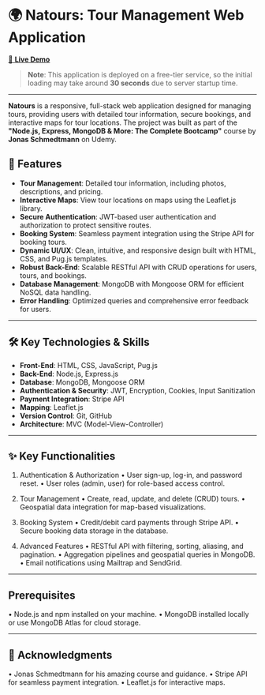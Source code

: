 # 🌍 Natours: Tour Management Web Application  
[🚀 **Live Demo**](https://natours-xjcq.onrender.com/)  
> **Note**: This application is deployed on a free-tier service, so the initial loading may take around **30 seconds** due to server startup time.

---

**Natours** is a responsive, full-stack web application designed for managing tours, providing users with detailed tour information, secure bookings, and interactive maps for tour locations. The project was built as part of the **"Node.js, Express, MongoDB & More: The Complete Bootcamp"** course by **Jonas Schmedtmann** on Udemy.  

## 🚀 Features  
- **Tour Management**: Detailed tour information, including photos, descriptions, and pricing.  
- **Interactive Maps**: View tour locations on maps using the Leaflet.js library.  
- **Secure Authentication**: JWT-based user authentication and authorization to protect sensitive routes.  
- **Booking System**: Seamless payment integration using the Stripe API for booking tours.  
- **Dynamic UI/UX**: Clean, intuitive, and responsive design built with HTML, CSS, and Pug.js templates.  
- **Robust Back-End**: Scalable RESTful API with CRUD operations for users, tours, and bookings.  
- **Database Management**: MongoDB with Mongoose ORM for efficient NoSQL data handling.  
- **Error Handling**: Optimized queries and comprehensive error feedback for users.  

---

## 🛠️ Key Technologies & Skills  
- **Front-End**: HTML, CSS, JavaScript, Pug.js  
- **Back-End**: Node.js, Express.js  
- **Database**: MongoDB, Mongoose ORM  
- **Authentication & Security**: JWT, Encryption, Cookies, Input Sanitization  
- **Payment Integration**: Stripe API  
- **Mapping**: Leaflet.js  
- **Version Control**: Git, GitHub  
- **Architecture**: MVC (Model-View-Controller)  


---


## ✨ Key Functionalities
1. Authentication & Authorization
	•	User sign-up, log-in, and password reset.
	•	User roles (admin, user) for role-based access control.

2. Tour Management
	•	Create, read, update, and delete (CRUD) tours.
	•	Geospatial data integration for map-based visualizations.

3. Booking System
	•	Credit/debit card payments through Stripe API.
	•	Secure booking data storage in the database.

4. Advanced Features
	•	RESTful API with filtering, sorting, aliasing, and pagination.
	•	Aggregation pipelines and geospatial queries in MongoDB.
	•	Email notifications using Mailtrap and SendGrid.

---

## Prerequisites
• Node.js and npm installed on your machine.
• MongoDB installed locally or use MongoDB Atlas for cloud storage.

---

## 🤝 Acknowledgments
• Jonas Schmedtmann for his amazing course and guidance.
• Stripe API for seamless payment integration.
• Leaflet.js for interactive maps.
